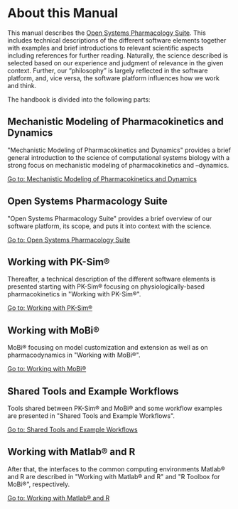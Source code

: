 # About this Manual

This manual describes the [Open Systems Pharmacology Suite](www.open-systems-pharmacology.org). This includes technical descriptions of the different software elements together with examples and brief introductions to relevant scientific aspects including references for further reading. Naturally, the science described is selected based on our experience and judgment of relevance in the given context. Further, our “philosophy” is largely reflected in the software platform, and, vice versa, the software platform influences how we work and think.

The handbook is divided into the following parts:

## Mechanistic Modeling of Pharmacokinetics and Dynamics

"Mechanistic Modeling of Pharmacokinetics and Dynamics" provides a brief general introduction to the science of computational systems biology with a strong focus on mechanistic modeling of pharmacokinetics and –dynamics.

[Go to: Mechanistic Modeling of Pharmacokinetics and Dynamics](part-1/modeling-concepts-pbpk-modeling-systems-biology.md)

## Open Systems Pharmacology Suite

"Open Systems Pharmacology Suite" provides a brief overview of our software platform, its scope, and puts it into context with the science.

[Go to: Open Systems Pharmacology Suite](part-2/modules-philsophy-building-blocks.md)

## Working with PK-Sim®

Thereafter, a technical description of the different software elements is presented starting with PK-Sim® focusing on physiologically-based pharmacokinetics in "Working with PK-Sim®".

[Go to: Working with PK-Sim®](part-3/pk-sim-quick-guide‌.md)

## Working with MoBi®

MoBi® focusing on model customization and extension as well as on pharmacodynamics in "Working with MoBi®".

[Go to: Working with MoBi®‌](part-4/first-steps.md)

## Shared Tools and Example Workflows

Tools shared between PK-Sim® and MoBi® and some workflow examples are presented in "Shared Tools and Example Workflows".

[Go to: Shared Tools and Example Workflows](part-5/features-of-tables.md)

## Working with Matlab® and R

After that, the interfaces to the common computing environments Matlab® and R are described in "Working with Matlab® and R" and "R Toolbox for MoBi®", respectively.

[Go to: Working with Matlab® and R](part-6/matlab-introduction.md)
